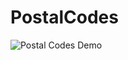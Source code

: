 # PostalCodes

![Postal Codes Demo](http://res.cloudinary.com/juancrg90/image/upload/v1480199689/postalCodes_mwjzv5.gif)



